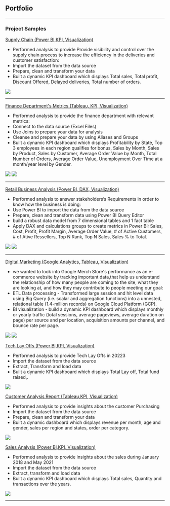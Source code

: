 ## Portfolio

---

### Project Samples

[Supply Chain (Power BI,KPI, Visualization)](https://github.com/gabrielleMonkam/portfolios/edit/master/index.md)
-	Performed analysis to provide Provide visibility and control over the supply chain process to increase the efficiency in the deliveries and customer satisfaction:
-	Import the dataset from the data source
-	Prepare, clean and transform  your data 
-	Built a dynamic KPI dashboard which displays Total sales, Total profit, Discount Offered, Delayed deliveries, Total number of orders.
<img src="images/supply chain 2.png?raw=true"/>



---
[Finance Department's Metrics (Tableau, KPI, Visualization)](https://github.com/gabrielleMonkam/portfolios/edit/master/index.md)
-	Performed analysis to provide the finance department with relevant metrics:
-	Connect to the data source (Excel Files)
-	Use Joins to prepare your data for analysis
-	Cleanse and prepare your data by using Aliases and Groups
-	Built a dynamic KPI dashboard which displays Profitability by State, Top 3 employees in each region qualifies for bonus, Sales by Month, Sales by Product, Sales by Customer, Average Order Value by Month, Total Number of Orders, Average Order Value, Unemployment Over Time at a month/year level by Gender. 
<img src="images/Untitled.png?raw=true"/>
<img src="images/Untitled2.png?raw=true"/>


---
[Retail Business Analysis (Power BI, DAX, Visualization)](https://github.com/gabrielleMonkam/portfolios/edit/master/index.md)
-	Performed analysis to answer stakeholders’s Requirements  in order to know how the business is doing:
-	Use Power BI to import the data from the data source
-	Prepare, clean and transform data using Power BI Query Editor 
-	build a robust data model from 7 dimensional tables and 1 fact table
-	Apply DAX and calculations groups to create metrics in Power BI: Sales, Cost, Profit, Profit Margin, Average Order Value, # of Active Customers, # of Ative Ressellers, Top N Rank, Top N Sales, Sales % to Total.
<img src="images/Retail Dash2.png?raw=true"/>
<img src="images/Retail Dashboard.png?raw=true"/>



---
[Digital Marketing (Google Analytics, Tableau, Visualization)](https://github.com/gabrielleMonkam/portfolios/edit/master/index.md)
-	 we wanted to look into Google Merch Store's performance as an e-commerce website by tracking important data,that help us understand the relationship of how many people are coming to the site, what they are looking at, and how they may contribute to people meeting our goal:
-	 ETL Data processing - Transformed large session and hit level data using Big Query (i.e. scalar and aggregation functions) into a unnested, relational table (1.4-million records) on Google Cloud Platform (GCP).
-	 BI visualization - build a dynamic KPI dashboard which displays monthly or yearly traffic (total sessions, average pageviews, average duration on page) per source and per location, acquisition amounts per channel, and bounce rate per page.
<img src="images/Digital marketing1.png?raw=true"/>
<img src="images/Digital marketing2.png?raw=true"/>


[Tech Lay Offs (Power BI,KPI, Visualization)](https://github.com/gabrielleMonkam/portfolios/edit/master/index.md)
-	Performed analysis to provide Tech Lay Offs in 20223
-	Import the dataset from the data source
-	Extract, Transform and load data 
-	Built a dynamic KPI dashboard which displays Total Lay off, Total fund raised,.
<img src="images/Tech Lay Offs Analysis.pdf.png?raw=true"/>

[Customer Analysis Report (Tableau,KPI, Visualization)](https://github.com/gabrielleMonkam/portfolios/edit/master/index.md)
-	Performed analysis to provide insights about the customer Purchasing
-	Import the dataset from the data source
-	Prepare, clean and transform  your data 
-	Built a dynamic dashboard which displays revenue per month, age and gender, sales per region and states, order per category.
<img src="images/customer analysis@Tab.pdf.png?raw=true"/>

[Sales Analysis (Power BI,KPI, Visualization)](https://github.com/gabrielleMonkam/portfolios/edit/master/index.md)
-	Performed analysis to provide insights about the sales during January 2018 and May 2021 
-	Import the dataset from the data source
-	Extract, transform and load data 
-	Built a dynamic KPI dashboard which displays Total sales, Quantity and transactions over the years.
<img src="images/sales Analysis.pdf.png?raw=true"/>

---

<!-- Remove above link if you don't want to attibute -->
